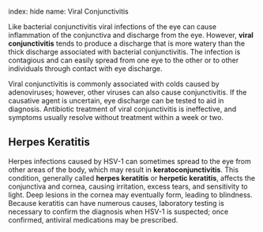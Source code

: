 index: hide
name: Viral Conjunctivitis

Like bacterial conjunctivitis viral infections of the eye can cause inflammation of the conjunctiva and discharge from the eye. However,  **viral conjunctivitis** tends to produce a discharge that is more watery than the thick discharge associated with bacterial conjunctivitis. The infection is contagious and can easily spread from one eye to the other or to other individuals through contact with eye discharge.

Viral conjunctivitis is commonly associated with colds caused by adenoviruses; however, other viruses can also cause conjunctivitis. If the causative agent is uncertain, eye discharge can be tested to aid in diagnosis. Antibiotic treatment of viral conjunctivitis is ineffective, and symptoms usually resolve without treatment within a week or two.

## Herpes Keratitis

Herpes infections caused by HSV-1 can sometimes spread to the eye from other areas of the body, which may result in  **keratoconjunctivitis**. This condition, generally called  **herpes keratitis** or  **herpetic keratitis**, affects the conjunctiva and cornea, causing irritation, excess tears, and sensitivity to light. Deep lesions in the cornea may eventually form, leading to blindness. Because keratitis can have numerous causes, laboratory testing is necessary to confirm the diagnosis when HSV-1 is suspected; once confirmed, antiviral medications may be prescribed.
